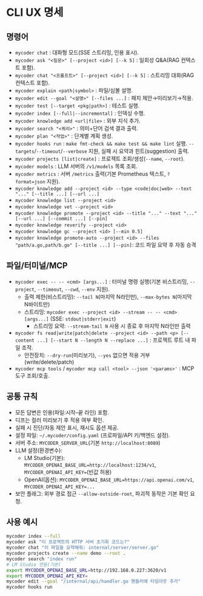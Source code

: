 # CLI UX 명세

## 명령어
- `mycoder chat` : 대화형 모드(SSE 스트리밍, 인용 표시).
- `mycoder ask "<질문>" [--project <id>] [--k 5]` : 일회성 Q&A(RAG 컨텍스트 포함).
- `mycoder chat "<프롬프트>" [--project <id>] [--k 5]` : 스트리밍 대화(RAG 컨텍스트 포함).
- `mycoder explain <path|symbol>` : 파일/심볼 설명.
- `mycoder edit --goal "<설명>" [--files ...]` : 패치 제안→미리보기→적용.
- `mycoder test [--target <pkg|path>]` : 테스트 실행.
- `mycoder index [--full|--incremental]` : 인덱싱 수행.
- `mycoder knowledge add <url|file>` : 외부 지식 추가.
- `mycoder search "<쿼리>"` : 의미+단어 검색 결과 출력.
- `mycoder plan "<작업>"` : 단계별 계획 생성.
- `mycoder hooks run` : `make fmt-check && make test && make lint` 실행. `--targets`/`--timeout`/`--verbose` 지원, 실패 시 요약과 힌트(suggestion) 출력.
- `mycoder projects [list|create]` : 프로젝트 조회/생성(`--name`, `--root`).
- `mycoder models` : LLM 서버의 `/v1/models` 목록 조회.
- `mycoder metrics` : 서버 `/metrics` 출력(기본 Prometheus 텍스트, `?format=json` 지원).
- `mycoder knowledge add --project <id> --type <code|doc|web> --text "..." [--title ...] [--url ...]`
- `mycoder knowledge list --project <id>`
- `mycoder knowledge vet --project <id>`
- `mycoder knowledge promote --project <id> --title "..." --text "..." [--url ...] [--commit ...] [--pin]`
- `mycoder knowledge reverify --project <id>`
- `mycoder knowledge gc --project <id> [--min 0.5]`
- `mycoder knowledge promote-auto --project <id> --files "path/a.go,path/b.go" [--title ...] [--pin]`: 코드 파일 요약 후 자동 승격

## 파일/터미널/MCP
- `mycoder exec -- -- <cmd> [args...]` : 터미널 명령 실행(기본 비스트리밍, `--project`, `--timeout`, `--cwd`, `--env` 지원).
  - 출력 제한(비스트리밍): `--tail N`(마지막 N라인만), `--max-bytes N`(마지막 N바이트만)
  - 스트리밍: `mycoder exec --project <id> --stream -- -- <cmd> [args...]` (SSE: `stdout|stderr|exit`)
    - 스트리밍 요약: `--stream-tail N` 사용 시 종료 후 마지막 N라인만 출력
- `mycoder fs read|write|patch|delete --project <id> --path <p> [--content ...] [--start N --length N --replace ...]` : 프로젝트 루트 내 파일 조작.
  - 안전장치: `--dry-run`(미리보기), `--yes` 없으면 적용 거부(write/delete/patch)
- `mycoder mcp tools` / `mycoder mcp call <tool> --json '<params>'` : MCP 도구 조회/호출.

## 공통 규칙
- 모든 답변은 인용(파일:시작–끝 라인) 포함.
- 디프는 컬러 미리보기 후 적용 여부 확인.
- 실패 시 진단/자동 제안 표시, 재시도 옵션 제공.
- 설정 파일: `~/.mycoder/config.yaml` (프로파일/API 키/백엔드 설정).
 - 서버 주소: `MYCODER_SERVER_URL`(기본 `http://localhost:8089`)
 - LLM 설정(환경변수):
   - LM Studio(기본): `MYCODER_OPENAI_BASE_URL=http://localhost:1234/v1`, `MYCODER_OPENAI_API_KEY=`(빈값 허용)
   - OpenAI(옵션): `MYCODER_OPENAI_BASE_URL=https://api.openai.com/v1`, `MYCODER_OPENAI_API_KEY=...`
 - 보안 플래그: 외부 경로 접근 `--allow-outside-root`, 파괴적 동작은 기본 확인 요청.

## 사용 예시
```bash
mycoder index --full
mycoder ask "이 프로젝트의 HTTP 서버 초기화 코드는?"
mycoder chat "이 파일을 요약해줘: internal/server/server.go"
mycoder projects create --name demo --root .
mycoder search "index run"
# LM Studio 연동(기본)
export MYCODER_OPENAI_BASE_URL=http://192.168.0.227:3620/v1
export MYCODER_OPENAI_API_KEY=
mycoder edit --goal "/internal/api/handler.go 핸들러에 타임아웃 추가"
mycoder hooks run
```
